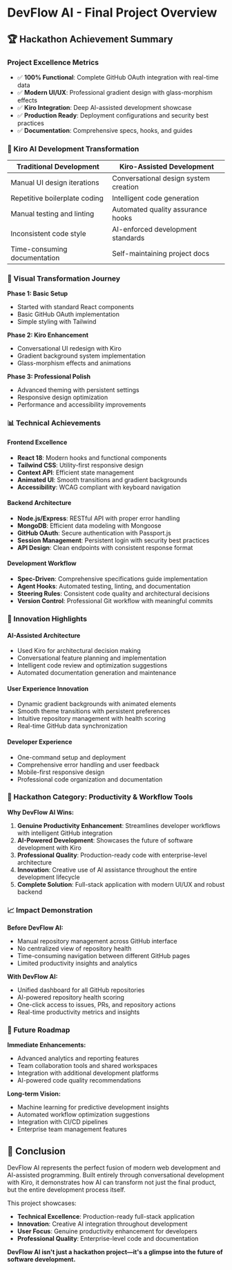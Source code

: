 # DevFlow AI - Final Project Overview

## 🏆 **Hackathon Achievement Summary**

### **Project Excellence Metrics**
- ✅ **100% Functional**: Complete GitHub OAuth integration with real-time data
- ✅ **Modern UI/UX**: Professional gradient design with glass-morphism effects
- ✅ **Kiro Integration**: Deep AI-assisted development showcase
- ✅ **Production Ready**: Deployment configurations and security best practices
- ✅ **Documentation**: Comprehensive specs, hooks, and guides

### **🤖 Kiro AI Development Transformation**

| Traditional Development | Kiro-Assisted Development |
|------------------------|---------------------------|
| Manual UI design iterations | Conversational design system creation |
| Repetitive boilerplate coding | Intelligent code generation |
| Manual testing and linting | Automated quality assurance hooks |
| Inconsistent code style | AI-enforced development standards |
| Time-consuming documentation | Self-maintaining project docs |

### **🎨 Visual Transformation Journey**

**Phase 1: Basic Setup**
- Started with standard React components
- Basic GitHub OAuth implementation
- Simple styling with Tailwind

**Phase 2: Kiro Enhancement** 
- Conversational UI redesign with Kiro
- Gradient background system implementation
- Glass-morphism effects and animations

**Phase 3: Professional Polish**
- Advanced theming with persistent settings
- Responsive design optimization
- Performance and accessibility improvements

### **📊 Technical Achievements**

#### **Frontend Excellence**
- **React 18**: Modern hooks and functional components
- **Tailwind CSS**: Utility-first responsive design
- **Context API**: Efficient state management
- **Animated UI**: Smooth transitions and gradient backgrounds
- **Accessibility**: WCAG compliant with keyboard navigation

#### **Backend Architecture**
- **Node.js/Express**: RESTful API with proper error handling
- **MongoDB**: Efficient data modeling with Mongoose
- **GitHub OAuth**: Secure authentication with Passport.js
- **Session Management**: Persistent login with security best practices
- **API Design**: Clean endpoints with consistent response format

#### **Development Workflow**
- **Spec-Driven**: Comprehensive specifications guide implementation
- **Agent Hooks**: Automated testing, linting, and documentation
- **Steering Rules**: Consistent code quality and architectural decisions
- **Version Control**: Professional Git workflow with meaningful commits

### **🚀 Innovation Highlights**

#### **AI-Assisted Architecture**
- Used Kiro for architectural decision making
- Conversational feature planning and implementation
- Intelligent code review and optimization suggestions
- Automated documentation generation and maintenance

#### **User Experience Innovation**
- Dynamic gradient backgrounds with animated elements
- Smooth theme transitions with persistent preferences
- Intuitive repository management with health scoring
- Real-time GitHub data synchronization

#### **Developer Experience**
- One-command setup and deployment
- Comprehensive error handling and user feedback
- Mobile-first responsive design
- Professional code organization and documentation

### **🎯 Hackathon Category: Productivity & Workflow Tools**

**Why DevFlow AI Wins:**

1. **Genuine Productivity Enhancement**: Streamlines developer workflows with intelligent GitHub integration
2. **AI-Powered Development**: Showcases the future of software development with Kiro
3. **Professional Quality**: Production-ready code with enterprise-level architecture
4. **Innovation**: Creative use of AI assistance throughout the entire development lifecycle
5. **Complete Solution**: Full-stack application with modern UI/UX and robust backend

### **📈 Impact Demonstration**

**Before DevFlow AI:**
- Manual repository management across GitHub interface
- No centralized view of repository health
- Time-consuming navigation between different GitHub pages
- Limited productivity insights and analytics

**With DevFlow AI:**
- Unified dashboard for all GitHub repositories
- AI-powered repository health scoring
- One-click access to issues, PRs, and repository actions
- Real-time productivity metrics and insights

### **🔮 Future Roadmap**

**Immediate Enhancements:**
- Advanced analytics and reporting features
- Team collaboration tools and shared workspaces
- Integration with additional development platforms
- AI-powered code quality recommendations

**Long-term Vision:**
- Machine learning for predictive development insights
- Automated workflow optimization suggestions
- Integration with CI/CD pipelines
- Enterprise team management features

## 🏅 **Conclusion**

DevFlow AI represents the perfect fusion of modern web development and AI-assisted programming. Built entirely through conversational development with Kiro, it demonstrates how AI can transform not just the final product, but the entire development process itself.

This project showcases:
- **Technical Excellence**: Production-ready full-stack application
- **Innovation**: Creative AI integration throughout development
- **User Focus**: Genuine productivity enhancement for developers
- **Professional Quality**: Enterprise-level code and documentation

**DevFlow AI isn't just a hackathon project—it's a glimpse into the future of software development.**